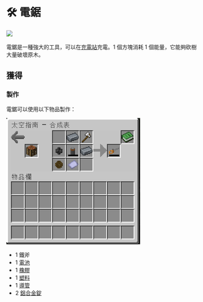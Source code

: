 # 🛠 電鋸



![](https://camo.githubusercontent.com/c4ae73ba4d0ae8fe58110810da9d2aac422486addf7aa1779f1c030fbbdf3cf6/68747470733a2f2f692e67697068792e636f6d2f6d656469612f464630324d4e6133744d6b4a6a794f6645582f67697068792e676966)

電鋸是一種強大的工具，可以在[充電站](Charging-Station.md)充電。1 個方塊消耗 1 個能量，它能夠砍樹大量破壞原木。

## 獲得

### 製作

電鋸可以使用以下物品製作：

![](<../.gitbook/assets/image (228) (1) (1).png>)

* 1 鐵斧
* 1 [電池](battery.md)
* 1 [橡膠](Rubber.md)
* 1 [塑料](Plastic.md)
* 1 [導管](Conduit.md)
* 2 [鋁合金錠](aluminium-alloy-ingot.md)

